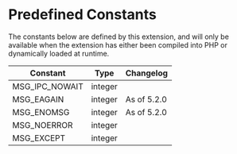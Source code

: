 Predefined Constants
====================

The constants below are defined by this extension, and will only be
available when the extension has either been compiled into PHP or
dynamically loaded at runtime.

| Constant         | Type                              | Changelog   |
|------------------|-----------------------------------|-------------|
| MSG\_IPC\_NOWAIT | <span class="type">integer</span> |             |
| MSG\_EAGAIN      | <span class="type">integer</span> | As of 5.2.0 |
| MSG\_ENOMSG      | <span class="type">integer</span> | As of 5.2.0 |
| MSG\_NOERROR     | <span class="type">integer</span> |             |
| MSG\_EXCEPT      | <span class="type">integer</span> |             |

